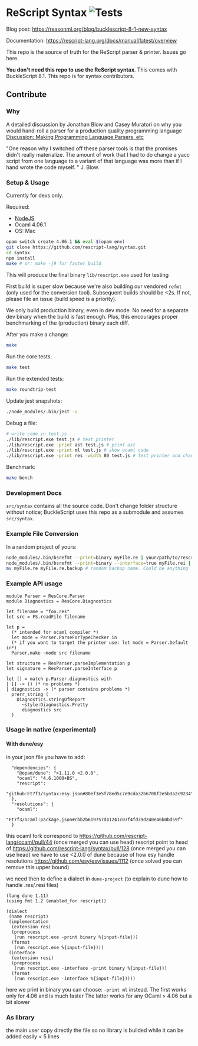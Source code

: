 # ReScript Syntax ![Tests](https://github.com/rescript-lang/syntax/workflows/CI/badge.svg)

Blog post: https://reasonml.org/blog/bucklescript-8-1-new-syntax

Documentation: https://rescript-lang.org/docs/manual/latest/overview

This repo is the source of truth for the ReScript parser & printer. Issues go here.

**You don't need this repo to use the ReScript syntax**. This comes with BuckleScript 8.1. This repo is for syntax contributors.

## Contribute

### Why

A detailed discussion by Jonathan Blow and Casey Muratori on why you would hand-roll a parser for a production quality programming language
[Discussion: Making Programming Language Parsers, etc](https://youtu.be/MnctEW1oL-E)

"One reason why I switched off these parser tools is that the promises didn't really materialize.
The amount of work that I had to do change a yacc script from one language to a variant of that language
was more than if I hand wrote the code myself.
"
J. Blow.

### Setup & Usage

Currently for devs only.

Required:
- [NodeJS](https://nodejs.org/)
- Ocaml 4.06.1
- OS: Mac

```sh
opam switch create 4.06.1 && eval $(opam env)
git clone https://github.com/rescript-lang/syntax.git
cd syntax
npm install
make # or: make -j9 for faster build
```

This will produce the final binary `lib/rescript.exe` used for testing

First build is super slow because we're also building our vendored `refmt` (only used for the conversion tool). Subsequent builds should be <2s. If not, please file an issue (build speed is a priority).

We only build production binary, even in dev mode. No need for a separate dev binary when the build is fast enough. Plus, this encourages proper benchmarking of the (production) binary each diff.

After you make a change:
```sh
make
```

Run the core tests:
```sh
make test
```

Run the extended tests:
```sh
make roundtrip-test
```

Update jest snapshots:
```sh
./node_modules/.bin/jest -u
```

Debug a file:
```sh
# write code in test.js
./lib/rescript.exe test.js # test printer
./lib/rescript.exe -print ast test.js # print ast
./lib/rescript.exe -print ml test.js # show ocaml code
./lib/rescript.exe -print res -width 80 test.js # test printer and change default print width
```

Benchmark:
```sh
make bench
```

### Development Docs

`src/syntax` contains all the source code. Don't change folder structure without notice; BuckleScript uses this repo as a submodule and assumes `src/syntax`.

### Example File Conversion

In a random project of yours:

```sh
node_modules/.bin/bsrefmt --print=binary myFile.re | your/path/to/rescript.exe -parse reasonBinary -print ns > myFile.res
node_modules/.bin/bsrefmt --print=binary --interface=true myFile.rei | your/path/to/rescript.exe -parse reasonBinary -print ns -interface > myFile.resi
mv myFile.re myFile.re.backup # random backup name. Could be anything
```

### Example API usage

```
module Parser = ResCore.Parser
module Diagnostics = ResCore.Diagnostics

let filename = "foo.res"
let src = FS.readFile filename

let p =
  (* intended for ocaml compiler *)
  let mode = Parser.ParseForTypeChecker in
  (* if you want to target the printer use: let mode = Parser.Default in*)
  Parser.make ~mode src filename

let structure = ResParser.parseImplementation p
let signature = ResParser.parseInterface p

let () = match p.Parser.diagnostics with
| [] -> () (* no problems *)
| diagnostics -> (* parser contains problems *)
  prerr_string (
    Diagnostics.stringOfReport
      ~style:Diagnostics.Pretty
      diagnostics src
  )
```

### Usage in native (experimental)

#### With dune/esy
in your json file you have to add:
```
  "dependencies": {
    "@opam/dune": ">1.11.0 <2.0.0",
    "ocaml": "4.6.1000+BS",
    "rescript":
      "github:Et7f3/syntax:esy.json#80ef3e5f78ed5c7e9cda32b6708f2e5b3a2c9234"
  },
  "resolutions": {
    "ocaml":
      "Et7f3/ocaml:package.json#cbb2b619757d41241c07f4fd39d240e46b0bd59f"
  }
```
this ocaml fork correspond to https://github.com/rescript-lang/ocaml/pull/44 (once merged you can use head)
rescript point to head of https://github.com/rescript-lang/syntax/pull/128 (once merged you can use head)
we have to use <2.0.0 of dune because of how esy handle resolutions https://github.com/esy/esy/issues/1112 (once solved you can remove this upper bound)

we need then to define a dialect in `dune-project` (to explain to dune how to handle .res/.resi files)
```
(lang dune 1.11)
(using fmt 1.2 (enabled_for rescript))

(dialect
 (name rescript)
 (implementation
  (extension res)
  (preprocess
   (run rescript.exe -print binary %{input-file}))
  (format
   (run rescript.exe %{input-file})))
 (interface
  (extension resi)
  (preprocess
   (run rescript.exe -interface -print binary %{input-file}))
  (format
   (run rescript.exe -interface %{input-file}))))
```
here we print in binary you can choose: `-print ml` instead.
The first works only for 4.06 and is much faster
The latter works for any OCaml > 4.06 but a bit slower

### As library

the main user copy directly the file so no library is builded while it can be added easily < 5 lines
